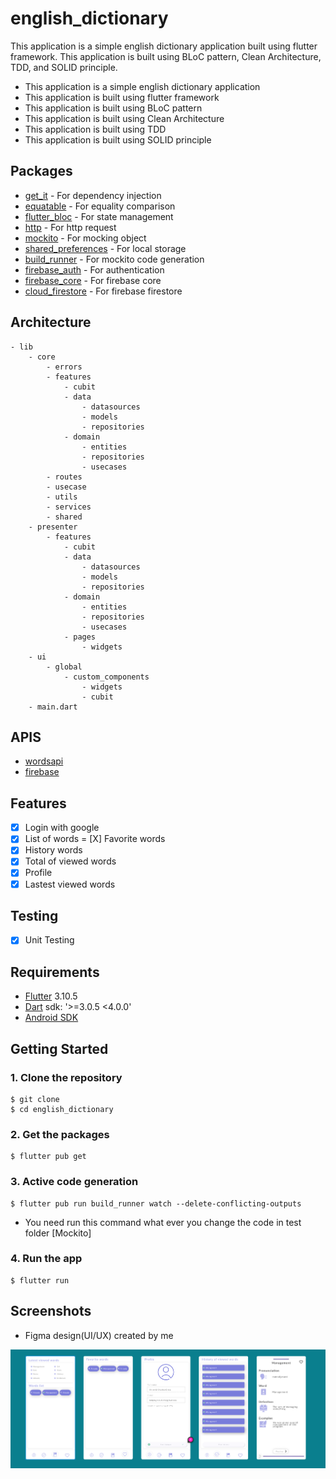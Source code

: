 # english_dictionary

<!-- Create a complete descript -->
This application is a simple english dictionary application built using flutter framework. This application is built using BLoC pattern, Clean Architecture, TDD, and SOLID principle.

- This application is a simple english dictionary application
- This application is built using flutter framework
- This application is built using BLoC pattern
- This application is built using Clean Architecture
- This application is built using TDD
- This application is built using SOLID principle

## Packages
- [get_it](https://pub.dev/packages/get_it) - For dependency injection
- [equatable](https://pub.dev/packages/equatable) - For equality comparison
- [flutter_bloc](https://pub.dev/packages/flutter_bloc) - For state management
- [http](https://pub.dev/packages/http) - For http request
- [mockito](https://pub.dev/packages/mockito) - For mocking object
- [shared_preferences](https://pub.dev/packages/shared_preferences) - For local storage
- [build_runner](https://pub.dev/packages/build_runner) - For mockito code generation
- [firebase_auth](https://pub.dev/packages/firebase_auth) - For authentication
- [firebase_core](https://pub.dev/packages/firebase_core) - For firebase core
- [cloud_firestore](https://pub.dev/packages/cloud_firestore) - For firebase firestore


## Architecture
    - lib
        - core
            - errors
            - features
                - cubit
                - data
                    - datasources
                    - models
                    - repositories
                - domain
                    - entities
                    - repositories
                    - usecases
            - routes
            - usecase
            - utils
            - services
            - shared
        - presenter
            - features
                - cubit
                - data
                    - datasources
                    - models
                    - repositories
                - domain
                    - entities
                    - repositories
                    - usecases
                - pages
                    - widgets
        - ui
            - global
                - custom_components
                    - widgets
                    - cubit
        - main.dart
                

## APIS
- [wordsapi](https://www.wordsapi.com/)
- [firebase](https://firebase.google.com/)

## Features
- [x] Login with google
- [X] List of words
= [X] Favorite words
- [X] History words
- [X] Total of viewed words
- [x] Profile
- [X] Lastest viewed words

## Testing
- [X] Unit Testing


## Requirements
- [Flutter](https://flutter.dev/docs/get-started/install) 3.10.5
- [Dart](https://dart.dev/) sdk: '>=3.0.5 <4.0.0'
- [Android SDK](https://developer.android.com/studio)


## Getting Started

### 1. Clone the repository

```shell
$ git clone
$ cd english_dictionary
```

### 2. Get the packages

```shell
$ flutter pub get
```

### 3. Active code generation

```shell
$ flutter pub run build_runner watch --delete-conflicting-outputs
```

- You need run this command what ever you change the code in test folder [Mockito]


### 4. Run the app

```shell
$ flutter run
```

## Screenshots
- Figma design(UI/UX) created by me

![Alt Text](images/figma.png)


